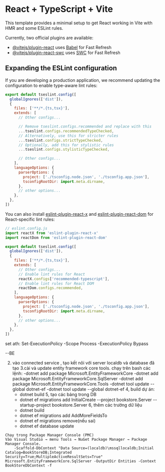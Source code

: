 ﻿# React + TypeScript + Vite

This template provides a minimal setup to get React working in Vite with HMR and some ESLint rules.

Currently, two official plugins are available:

- [@vitejs/plugin-react](https://github.com/vitejs/vite-plugin-react/blob/main/packages/plugin-react) uses [Babel](https://babeljs.io/) for Fast Refresh
- [@vitejs/plugin-react-swc](https://github.com/vitejs/vite-plugin-react/blob/main/packages/plugin-react-swc) uses [SWC](https://swc.rs/) for Fast Refresh

## Expanding the ESLint configuration

If you are developing a production application, we recommend updating the configuration to enable type-aware lint rules:

```js
export default tseslint.config([
  globalIgnores(['dist']),
  {
    files: ['**/*.{ts,tsx}'],
    extends: [
      // Other configs...

      // Remove tseslint.configs.recommended and replace with this
      ...tseslint.configs.recommendedTypeChecked,
      // Alternatively, use this for stricter rules
      ...tseslint.configs.strictTypeChecked,
      // Optionally, add this for stylistic rules
      ...tseslint.configs.stylisticTypeChecked,

      // Other configs...
    ],
    languageOptions: {
      parserOptions: {
        project: ['./tsconfig.node.json', './tsconfig.app.json'],
        tsconfigRootDir: import.meta.dirname,
      },
      // other options...
    },
  },
])
```

You can also install [eslint-plugin-react-x](https://github.com/Rel1cx/eslint-react/tree/main/packages/plugins/eslint-plugin-react-x) and [eslint-plugin-react-dom](https://github.com/Rel1cx/eslint-react/tree/main/packages/plugins/eslint-plugin-react-dom) for React-specific lint rules:

```js
// eslint.config.js
import reactX from 'eslint-plugin-react-x'
import reactDom from 'eslint-plugin-react-dom'

export default tseslint.config([
  globalIgnores(['dist']),
  {
    files: ['**/*.{ts,tsx}'],
    extends: [
      // Other configs...
      // Enable lint rules for React
      reactX.configs['recommended-typescript'],
      // Enable lint rules for React DOM
      reactDom.configs.recommended,
    ],
    languageOptions: {
      parserOptions: {
        project: ['./tsconfig.node.json', './tsconfig.app.json'],
        tsconfigRootDir: import.meta.dirname,
      },
      // other options...
    },
  },
])
```

set ath: Set-ExecutionPolicy -Scope Process -ExecutionPolicy Bypass

--BE          
2. vào connected service , tạo kết nôi với server localdb và database đã tạo
3.cài và update entity framework core tools.
chạy trên bash các lệnh:
    -dotnet add package Microsoft.EntityFrameworkCore
    -dotnet add package Microsoft.EntityFrameworkCore.SqlServer
    -dotnet add package Microsoft.EntityFrameworkCore.Tools
    -dotnet tool update --global dotnet-ef
    -dotnet tool update --global dotnet-ef
4, build dự án:
    - dotnet build
5, tạo các bảng trong DB 
    - dotnet ef migrations add InitialCreate --project bookstore.Server --startup-project bookstore.Server
6, thêm các trường dữ liệu
    - dotnet build
    - dotnet ef migrations add AddMoreFieldsTo<entity>
    - dotnet ef migrations remove(nếu sai)
    - dotnet ef database update
```5. test ánh xạ Db:
Chạy trong Package Manager Console (PMC)
Vào Visual Studio → menu Tools → NuGet Package Manager → Package Manager Console.
    -Scaffold-DbContext "Data Source=(localdb)\mssqllocaldb;Initial Catalog=BookStoreDB;Integrated Security=True;MultipleActiveResultSets=True" Microsoft.EntityFrameworkCore.SqlServer -OutputDir Entities -Context BookStoreDbContext -f
```